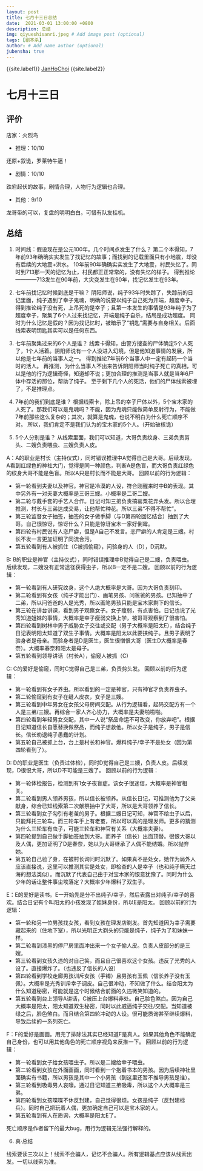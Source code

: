 ```yaml
---
layout: post
title: 七月十三日总结
date:  2021-03-01 13:00:00 +0800
description: 总结
img: qiyueshisanri.jpeg # Add image post (optional)
tags: [剧本杀]
author: # Add name author (optional)
jubensha: true
---
```


{{site.label1}} <a href="https://github.com/janhochoi/" target="\_blank">JanHoChoi</a> {{site.label2}}

# 七月十三日

## 评价

店家：火烈鸟

- 推理：10/10

还原+叙诡，罗莱特牛逼！

- 剧情：10/10

跌宕起伏的故事，剧情合理，人物行为逻辑也合理。

- 其他：9/10

龙哥带的可以，复盘的明明白白。可惜有队友挂机。

## 总结

1. 时间线：假设现在是公元100年。几个时间点发生了什么？
第二个本得知，7年前93年确确实实发生了找记忆的故事；而找到的记载里面只有小地震，却没有后续的大地震+洪水。
10年前90年确确实实发生了大地震，村民失忆了。同时到713那一天的记忆为止，村民都正正常常的，没有失忆的样子。
得到推论————713发生在90年前，大灾变发生在90年，找记忆发生在93年。

2. 七年前找记忆时候到底是干嘛？
阴阳师说，纯子93年时失踪了，失踪前的日记里面，纯子遇到了幸子鬼魂，明确的说要以纯子自己死为开端，超度幸子。
得到推论纯子没有死，上吊死的是幸子；且第一本发生的事情是93年纯子为了超度幸子，聚集了6个人过来找记忆，开端是纯子自杀，结局是成功超度。
同时为什么记忆是假的？因为找记忆时，被暗示了“钥匙”需要与自身相关。后面线索表明钥匙其实可以是任何东西。

3. 七年前聚集过来的6个人是谁？
线索卡得知，由警方搜查的尸体确定5个人死了，1个人活着。阴阳师说有一个人没进入幻境，但是他知道事情的发展，所以他是七年前的当事人之一。
得到推论7年前6个当事人中一定有起码一个当时的活人。
再推测，为什么当事人不出来告诉阴阳师当时纯子死亡的真相，可以是他的行为逻辑奇怪，知道却不说；更加合理的推测是当事人就是当年6尸体中存活的那位，帮助了纯子。
至于剩下几个人的死活，他们的尸体线索被埋了，不是推理点。

4. 7年前的我们到底是谁？
根据线索卡，除上吊的幸子尸体以外，5个宝木家的人死了。那我们可以是鬼魂吗？不能，因为鬼魂只能做简单反射行为，不能做7年前那些这么复杂的；其次，就算是鬼魂，也说不明白为什么死亡顺序不对。
所以，我们肯定不是我们认为的宝木家的5个人。（开始破核诡）

5. 5个人分别是谁？
从线索里面，我们可以知道，大哥负责纹身、三弟负责剪头、二嫂负责喂虫、三嫂负责人皮。

A：A的职业是村长（主持仪式），同时错误推理中A觉得自己是大哥。后续发现，A看到红绿色的神社大门，觉得是同一种颜色，判断A是色盲，而大哥负责红绿色的纹身大哥不能是色盲。所以A只是村长而不能是大哥。
回顾以前的行为逻辑：
- 第一轮看到夫妻以及神官。神官是冷漠的人设，符合刚醒来时中B的表现。其中另外有一对夫妻大概率是三哥三嫂。小概率是二哥二嫂。
- 第二轮与戴手套的手艺人合作。日记可知三弟负责搞罂粟花弄头发。所以合理推测，村长与三弟达成交易，让他帮忙种花。所以三弟“不得不帮忙”。
- 第三轮监督女子抽签，抽签的女子做手脚（与D第四轮回忆结合）抽到了大哥。自己很惊讶，惊讶什么？只能是惊讶宝木一家好倒霉。
- 第四轮有村民说有人恋尸癖，但是A自己不发言。恋尸癖的人肯定是三嫂。村长不发一言更加证明了同流合污。
- 第五轮看到有人被抓住（C被抓偷窥），问验身的人（D），D沉默。

B: B的职业是神官（主持仪式），同时错误推理中B觉得自己是二嫂，负责喂虫。后续发现，二嫂没有正常途径获得虫子，所以B一定不是二嫂。
回顾以前的行为逻辑：
- 第一轮看到有人研究纹身，这个人绝大概率是大哥。因为大哥负责刻印。
- 第二轮看到有女孩（纯子才能出门）、画笔男孩、问爸爸的男孩。已知抽中了二弟，所以问爸爸的人是光秀，所以画笔男孩只能是宝木家剩下的信长。
- 第三轮在讲台讲课，看到男子观察女子。女子瘦弱，有点害怕。日记也说了光秀知道姐妹的事情，大概率是幸子瘦弱交换上学，被哥哥观察到了很害怕。
- 第四轮看到树林中男子威胁女子交往或交配（男子大概率是阳太E），结合纯子日记表明阳太知道了双生子事情。大概率是阳太以此要挟纯子。且男子表明了验身者是母亲。而验身者是D是医生，医生很憎恨大哥（医生D大概率是春奈）。大概率春奈和阳太是母子。
- 第五轮看到领导讲话（村长A），偷窥人被抓（C)

C: C的爱好是偷窥，同时C觉得自己是三弟，负责剪头发。
回顾以前的行为逻辑：
- 第一轮看到有女子养虫。所以看到的一定是神官，只有神官才负责养虫子。
- 第二轮偷窥到有女子在缝人皮衣，女子是三嫂。
- 第三轮看到中年男女在女孩父母房间交配。从行为逻辑看，起码交配方有一个人是三弟/三嫂。再综合一家人齐心协力，大概率是夫妻啪啪啪。
- 第四轮看到年轻男女交配，其中一人说“祭品命运不可改变，你放弃吧”。根据日记知道信长自愿替换做祭品，而纯子想救他。所以女子是纯子，男子是信长。信长劝退纯子愚蠢的计划。
- 第五轮自己被抓上台，台上是村长和神官。爆料纯子/幸子不是处女（因为第四轮看到了）。

D: D的职业是医生（负责过体检），同时D觉得自己是三嫂，负责人皮。后续发现，D很恨大哥，所以D不可能是三嫂了。
回顾以前的行为逻辑：
- 第一轮体检报告，检测到有1女子夜盲症。该女子很迷信，大概率是神官相关。
- 第二轮看到男人领养男孩，所以信长被领养。从信长日记，可推测他为了父亲献身，综合已知线索第二次献祭抽中了大哥，所以是大哥领养了信长。
- 第三轮看到女子勾引有老茧的男子。根据二嫂日记可知，神官不给虫子以后，只能拜托三轮车。而三轮车手上有老茧，所以可以真的是理发师。更多的猜测为什么三轮车有虫子，可能三轮车和神官有关系（大概率夫妻）。
- 第四轮提到自己做手脚抽签抽到大哥。而养子（信长）出面顶替。很恨大哥以及人偶，更加证明了D是春奈，她以为大哥继承了人偶不能结婚。所以抛弃她。
- 第五轮自己验了身，在被村长询问时沉默了。如果真不是处女，她作为局外人应该直接说，这里可以推测其实是处女，即检查的人是幸子（也和纯子瞒天过海的想法类似）。而沉默了代表自己由于对宝木家的恨意犹豫了。同时为什么少年的话让整件事尘埃落定？大概率少年爆料了双生子。

E：E的爱好是读书。E一开始先是分不出纯子/幸子，然后表露出对纯子/幸子的喜欢。结合日记有个叫阳太的小孩发现了姐妹身份，所以E是阳太。
回顾以前的行为逻辑：
- 第一轮和另一位男孩找女孩，看到女孩在理发店剃发。首先知道因为幸子需要藏起来的（住地下室），所以光明正大剃头的只能是纯子，纯子为了和妹妹一样。
- 第二轮看到漆黑的停尸房里面冲出来一个女子偷人皮。负责人皮部分的是三嫂。
- 第三轮看到女孩久违的对自己笑，而且自己很喜欢这个女孩。违反了光秀的人设了。直接爆炸了。（也违反了信长的人设）
- 第四轮看到学校走廊男孩训斥女孩（手镯）且男孩有玉佩（信长养子没有玉佩）。大概率是光秀训斥幸子调皮。自己很冲动，不知做了什么。结合阳太为什么知道秘密，可能就是这个时候结合前面的久违微笑知道的。
- 第五轮看到台上领导A讲话，C被压上台爆料非处。自己脸色煞白。因为自己大概率是阳太，阳太知道双生秘密，同时以此威逼纯子交往/交配。当知道被绿之后，脸色煞白。而且结合第四轮冲动的人设。很可能质询甚至继续爆料，导致后续的一系列死亡。

F：F的爱好是画画。用完了排除法其实已经知道F是真人。如果其他角色不能确定自己身份，也可以用其他角色的死亡顺序视角来反推一下。
回顾以前的行为逻辑：
- 第一轮看到女子给女孩喂虫子。所以是二嫂给幸子喂虫。
- 第二轮看到女孩在外面画画，同时看到一个抱着书本的男孩。因为后续神社里面确实有书籍，所以男孩是其中一个小男孩（到这里还暂不推导男孩是谁）。
- 第三轮看到吸毒男人哀嚎。通过日记知道三弟吸毒，所以这个人大概率是三弟。
- 第四轮看到女孩喋喋不休反封建，自己觉得很烦。女孩是纯子（反封建标兵）。同时自己把玩着人偶，更加确定自己可以是宝木家的人。
- 第五轮看到有人在质询，大概率是阳太E了。

死亡顺序是作者留下的最大bug，用行为逻辑无法强行解释的。

6. 真·总结

线索要读三次以上！线索不会骗人，记忆不会骗人。所有逻辑基点应该从线索出发。一切以线索为准。